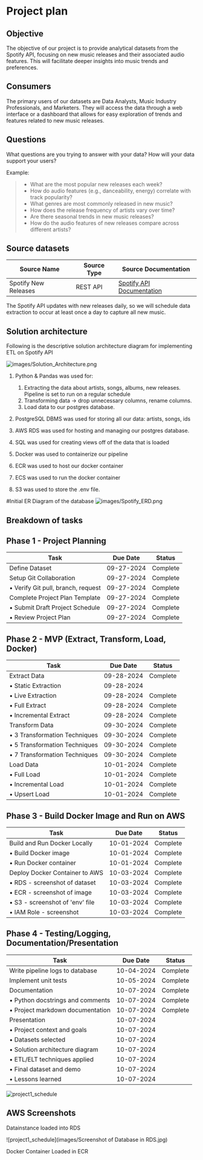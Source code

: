 # Project plan

## Objective

The objective of our project is to provide analytical datasets from the Spotify API, focusing on new music releases and their associated audio features. This will facilitate deeper insights into music trends and preferences.


## Consumers

The primary users of our datasets are Data Analysts, Music Industry Professionals, and Marketers. They will access the data through a web interface or a dashboard that allows for easy exploration of trends and features related to new music releases.


## Questions

What questions are you trying to answer with your data? How will your data support your users?

Example:

> - What are the most popular new releases each week?
> - How do audio features (e.g., danceability, energy) correlate with track popularity?
> - What genres are most commonly released in new music?
> - How does the release frequency of artists vary over time?
> - Are there seasonal trends in new music releases?
> - How do the audio features of new releases compare across different artists?

## Source datasets

| Source Name           | Source Type | Source Documentation                       |
|----------------------|-------------|-------------------------------------------|
| Spotify New Releases  | REST API   | [Spotify API Documentation](https://developer.spotify.com/documentation/web-api/) |

The Spotify API updates with new releases daily, so we will schedule data extraction to occur at least once a day to capture all new music.

## Solution architecture

Following is the descriptive solution architecture diagram for implementing ETL on Spotify API

![images/Solution_Architecture.png](images/Solution_Architecture.png)

1. Python & Pandas was used for:
    1. Extracting the data about artists, songs, albums, new releases. Pipeline is set to run on a regular schedule
    2. Transforming data -> drop unnecessary columns, rename columns.
    3. Load data to our postgres database.

2. PostgreSQL DBMS was used for storing all our data: artists, songs, ids

3. AWS RDS was used for hosting and managing our postgres database.

4. SQL was used for creating views off of the data that is loaded

5. Docker was used to containerize our pipeline

6. ECR was used to host our docker container

7. ECS was used to run the docker container

8. S3 was used to store the .env file.


#Initial ER Diagram of the database
![images/Spotify_ERD.png](images/Spotify_ERD.png)

## Breakdown of tasks

## Phase 1 - Project Planning

| Task                                  | Due Date   | Status   |
|---------------------------------------|------------|----------|
| Define Dataset                        | 09-27-2024 | Complete |
| Setup Git Collaboration               | 09-27-2024 | Complete |
| • Verify Git pull, branch, request    | 09-27-2024 | Complete |
| Complete Project Plan Template        | 09-27-2024 | Complete |
| • Submit Draft Project Schedule       | 09-27-2024 | Complete |
| • Review Project Plan                 | 09-27-2024 | Complete |

## Phase 2 - MVP (Extract, Transform, Load, Docker)

| Task                                  | Due Date   | Status   |
|---------------------------------------|------------|----------|
| Extract Data                          | 09-28-2024 | Complete |
| • Static Extraction                   | 09-28-2024 |          |
| • Live Extraction                     | 09-28-2024 | Complete |
| • Full Extract                        | 09-28-2024 | Complete |
| • Incremental Extract                 | 09-28-2024 | Complete |
| Transform Data                        | 09-30-2024 | Complete |
| • 3 Transformation Techniques         | 09-30-2024 | Complete |
| • 5 Transformation Techniques         | 09-30-2024 | Complete |
| • 7 Transformation Techniques         | 09-30-2024 | Complete |
| Load Data                             | 10-01-2024 | Complete |
| • Full Load                           | 10-01-2024 | Complete |
| • Incremental Load                    | 10-01-2024 | Complete |
| • Upsert Load                         | 10-01-2024 | Complete |

## Phase 3 - Build Docker Image and Run on AWS

| Task                                  | Due Date   | Status   |
|---------------------------------------|------------|----------|
| Build and Run Docker Locally          | 10-01-2024 | Complete |
| • Build Docker image                  | 10-01-2024 | Complete |
| • Run Docker container                | 10-01-2024 | Complete |
| Deploy Docker Container to AWS        | 10-03-2024 | Complete |
| • RDS - screenshot of dataset         | 10-03-2024 | Complete |
| • ECR - screenshot of image           | 10-03-2024 | Complete |
| • S3 - screenshot of 'env' file       | 10-03-2024 | Complete |
| • IAM Role - screenshot               | 10-03-2024 | Complete |

## Phase 4 - Testing/Logging, Documentation/Presentation

| Task                                  | Due Date   | Status   |
|---------------------------------------|------------|----------|
| Write pipeline logs to database       | 10-04-2024 | Complete |
| Implement unit tests                  | 10-05-2024 | Complete |
| Documentation                         | 10-07-2024 | Complete |
| • Python docstrings and comments      | 10-07-2024 | Complete |
| • Project markdown documentation      | 10-07-2024 | Complete |
| Presentation                          | 10-07-2024 |          |
| • Project context and goals           | 10-07-2024 |          |
| • Datasets selected                   | 10-07-2024 |          |
| • Solution architecture diagram       | 10-07-2024 |          |
| • ETL/ELT techniques applied          | 10-07-2024 |          |
| • Final dataset and demo              | 10-07-2024 |          |
| • Lessons learned                     | 10-07-2024 |          |



![project1_schedule](images/project1_schedule.png)

## AWS Screenshots

Datainstance loaded into RDS

![project1_schedule](images/Screenshot of Database in RDS.jpg)

Docker Container Loaded in ECR

